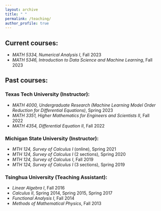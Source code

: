 ```yaml
---
layout: archive
title: " "
permalink: /teaching/
author_profile: true
---
```

## Current courses:
- *MATH 5334, Numerical Analysis I*, Fall 2023
- *MATH 5346, Introduction to Data Science and Machine Learning*, Fall 2023

## Past courses:

### Texas Tech University (Instructor):
- *MATH 4000, Undergraduate Research (Machine Learning Model Order Reduction for Differential Equations)*, Spring 2023
- *MATH 3351, Higher Mathematics for Engineers and Scientists II*, Fall 2022
- *MATH 4354, Differential Equation II*, Fall 2022

### Michigan State University (Instructor):
- *MTH 124, Survey of Calculus I* (online), Spring 2021
- *MTH 124, Survey of Calculus I* (2 sections), Spring 2020
- *MTH 124, Survey of Calculus I*, Fall 2019
- *MTH 124, Survey of Calculus I* (3 sections), Spring 2019


### Tsinghua University (Teaching Assistant):
- *Linear Algebra I*, Fall 2016
- *Calculus II*, Spring 2014, Spring 2015, Spring 2017
- *Functional Analysis I*, Fall 2014
- *Methods of Mathematical Physics*, Fall 2013
